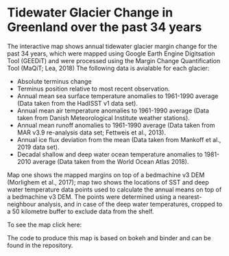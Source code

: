 # Tidewater Glacier Change in Greenland over the past 34 years

The interactive map shows annual tidewater glacier margin change for the past 34 years, which were mapped using Google Earth Engine Digitsation Tool (GEEDiT) and were processed using the Margin Change Quantification Tool (MaQiT; Lea, 2018)
The following data is avialable for each glacier:

 - Absolute terminus change 
 - Terminus position relative to most recent observation.
 - Annual mean sea surface temperature anomalies to 1961-1990 average (Data taken from the HadISST v1 data set).
 - Annual mean air temperature anomalies to 1961-1990 average (Data taken from Danish Meteorological Institute weather stations).
 - Annual mean runoff anomalies to 1961-1990 average (Data taken from MAR v3.9 re-analysis data set; Fettweis et al., 2013).
 - Annual ice flux deviation from the mean (Data taken from Mankoff et al., 2019 data set).
 - Decadal shallow and deep water ocean temperature anomalies to 1981-2010 average (Data taken from the World Ocean Atlas 2018). 
 
Map one shows the mapped margins on top of a bedmachine v3 DEM (Morlighem et al., 2017); map two shows the locations of SST and deep water temperature data points used to calculate the annual means on top of a bedmachine v3 DEM. The points were determined using a nearest-neighbour analysis, and in case of the deep water temperatures, cropped to a 50 kilometre buffer to exclude data from the shelf. 

To see the map click here:



The code to produce this map is based on bokeh and binder and can be found in the repository. 

